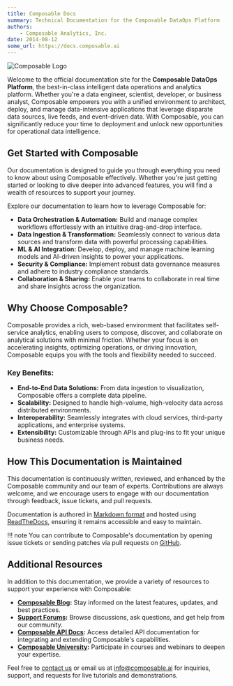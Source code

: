```yaml
---
title: Composable Docs
summary: Technical Documentation for the Composable DataOps Platform
authors:
    - Composable Analytics, Inc.
date: 2014-08-12
some_url: https://docs.composable.ai
---
```


![Composable Logo](img/composable.png)

Welcome to the official documentation site for the **Composable DataOps Platform**, the best-in-class intelligent data operations and analytics platform. Whether you're a data engineer, scientist, developer, or business analyst, Composable empowers you with a unified environment to architect, deploy, and manage data-intensive applications that leverage disparate data sources, live feeds, and event-driven data. With Composable, you can significantly reduce your time to deployment and unlock new opportunities for operational data intelligence.

## Get Started with Composable
Our documentation is designed to guide you through everything you need to know about using Composable effectively. Whether you're just getting started or looking to dive deeper into advanced features, you will find a wealth of resources to support your journey.

Explore our documentation to learn how to leverage Composable for:

- **Data Orchestration & Automation:** Build and manage complex workflows effortlessly with an intuitive drag-and-drop interface.
- **Data Ingestion & Transformation:** Seamlessly connect to various data sources and transform data with powerful processing capabilities.
- **ML & AI Integration:** Develop, deploy, and manage machine learning models and AI-driven insights to power your applications.
- **Security & Compliance:** Implement robust data governance measures and adhere to industry compliance standards.
- **Collaboration & Sharing:** Enable your teams to collaborate in real time and share insights across the organization.

## Why Choose Composable?
Composable provides a rich, web-based environment that facilitates self-service analytics, enabling users to compose, discover, and collaborate on analytical solutions with minimal friction. Whether your focus is on accelerating insights, optimizing operations, or driving innovation, Composable equips you with the tools and flexibility needed to succeed.

### Key Benefits:
- **End-to-End Data Solutions:** From data ingestion to visualization, Composable offers a complete data pipeline.
- **Scalability:** Designed to handle high-volume, high-velocity data across distributed environments.
- **Interoperability:** Seamlessly integrates with cloud services, third-party applications, and enterprise systems.
- **Extensibility:** Customizable through APIs and plug-ins to fit your unique business needs.

## How This Documentation is Maintained
This documentation is continuously written, reviewed, and enhanced by the Composable community and our team of experts. Contributions are always welcome, and we encourage users to engage with our documentation through feedback, issue tickets, and pull requests.

Documentation is authored in [Markdown format](https://guides.github.com/features/mastering-markdown/) and hosted using [ReadTheDocs](https://readthedocs.org/), ensuring it remains accessible and easy to maintain.

!!! note
    You can contribute to Composable's documentation by opening issue tickets or sending patches via pull requests on [GitHub](https://github.com/ComposableAnalytics).

## Additional Resources
In addition to this documentation, we provide a variety of resources to support your experience with Composable:

- **[Composable Blog](https://blog.composable.ai):** Stay informed on the latest features, updates, and best practices.
- **[Support Forums](https://support.composable.ai):** Browse discussions, ask questions, and get help from our community.
- **[Composable API Docs](https://dev.composable.ai):** Access detailed API documentation for integrating and extending Composable's capabilities.
- **[Composable University](https://university.composable.ai):** Participate in courses and webinars to deepen your expertise.

Feel free to [contact us](https://composable.ai/contact-us) or email us at <info@composable.ai> for inquiries, support, and requests for live tutorials and demonstrations.